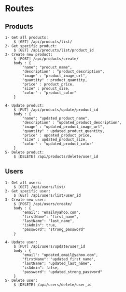 # Routes

## Products
    1- Get all products:
        $ [GET] /api/products/list/
    2- Get specific product:
        $ [GET] /api/products/list/product_id
    3- Create new product:
        $ [POST] /api/products/create/
        body : {   
            "name": "product_name",
            "description" : "product_description",
            "image" : "product_image_url",
            "quantity" : product_quantity,
            "price" : product_price,
            "size" : product_size,
            "color" : "product_color"
        }
    
    4- Update product:
        $ [PUT] /api/products/update/product_id
        body : {   
            "name": "updated_product_name",
            "description" : "updated_product_description",
            "image" : "updated_product_image_url",
            "quantity" : updated_product_quantity,
            "price" : updated_product_price,
            "size" : updated_product_size,
            "color" : "updated_product_color"
        }
    5- Delete product:
        $ [DELETE] /api/products/delete/user_id

## Users
    1- Get all users:
        $ [GET] /api/users/list/
    2- Get specific user:
        $ [GET] /api/users/list/user_id
    3- Create new user:
        $ [POST] /api/users/create/
        body : {
            "email": "email@yahoo.com",
            "firstName": "first_name",
            "lastName": "last_name",
            "isAdmin": true,
            "password": "strong_password"
        }
    
    4- Update user:
        $ [PUT] /api/users/update/user_id
        body : {
            "email": "updated_email@yahoo.com",
            "firstName": "updated_first_name",
            "lastName": "updated_last_name",
            "isAdmin": false,
            "password": "updated_strong_password"
        }
    5- Delete user:
        $ [DELETE] /api/users/delete/user_id